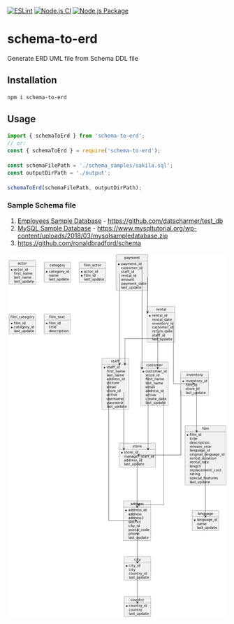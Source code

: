 [![ESLint](https://github.com/youngkiu/schema-to-erd/actions/workflows/eslint.yml/badge.svg)](https://github.com/youngkiu/schema-to-erd/actions/workflows/eslint.yml)
[![Node.js CI](https://github.com/youngkiu/schema-to-erd/actions/workflows/node.js.yml/badge.svg)](https://github.com/youngkiu/schema-to-erd/actions/workflows/node.js.yml)
[![Node.js Package](https://github.com/youngkiu/schema-to-erd/actions/workflows/npm-publish.yml/badge.svg)](https://github.com/youngkiu/schema-to-erd/actions/workflows/npm-publish.yml)

# schema-to-erd
Generate ERD UML file from Schema DDL file

## Installation

```sh
npm i schema-to-erd
```

## Usage

```js
import { schemaToErd } from 'schema-to-erd';
// or:
const { schemaToErd } = require('schema-to-erd');

const schemaFilePath = './schema_samples/sakila.sql';
const outputDirPath = './output';

schemaToErd(schemaFilePath, outputDirPath);
```

### Sample Schema file

1. [Employees Sample Database](https://dev.mysql.com/doc/employee/en/) - https://github.com/datacharmer/test_db
2. [MySQL Sample Database](https://www.mysqltutorial.org/mysql-sample-database.aspx) - https://www.mysqltutorial.org/wp-content/uploads/2018/03/mysqlsampledatabase.zip
3. https://github.com/ronaldbradford/schema

![sakila.puml](output/sakila.png)
